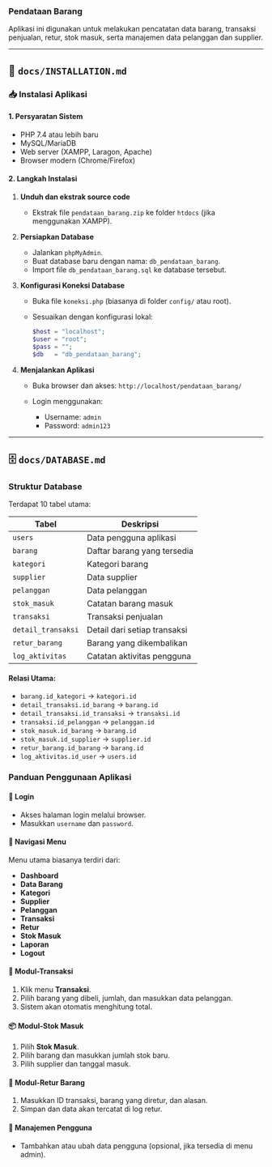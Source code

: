 ### Pendataan Barang

Aplikasi ini digunakan untuk melakukan pencatatan data barang, transaksi penjualan, retur, stok masuk, serta manajemen data pelanggan dan supplier.

---

## 📄 `docs/INSTALLATION.md`

### 📥 Instalasi Aplikasi

#### 1. Persyaratan Sistem

* PHP 7.4 atau lebih baru
* MySQL/MariaDB
* Web server (XAMPP, Laragon, Apache)
* Browser modern (Chrome/Firefox)

#### 2. Langkah Instalasi

1. **Unduh dan ekstrak source code**

   * Ekstrak file `pendataan_barang.zip` ke folder `htdocs` (jika menggunakan XAMPP).

2. **Persiapkan Database**

   * Jalankan `phpMyAdmin`.
   * Buat database baru dengan nama: `db_pendataan_barang`.
   * Import file `db_pendataan_barang.sql` ke database tersebut.

3. **Konfigurasi Koneksi Database**

   * Buka file `koneksi.php` (biasanya di folder `config/` atau root).
   * Sesuaikan dengan konfigurasi lokal:

     ```php
     $host = "localhost";
     $user = "root";
     $pass = "";
     $db   = "db_pendataan_barang";
     ```

4. **Menjalankan Aplikasi**

   * Buka browser dan akses: `http://localhost/pendataan_barang/`
   * Login menggunakan:

     * Username: `admin`
     * Password: `admin123`

---

## 🗄️ `docs/DATABASE.md`

### Struktur Database

Terdapat 10 tabel utama:

| Tabel              | Deskripsi                    |
| ------------------ | ---------------------------- |
| `users`            | Data pengguna aplikasi       |
| `barang`           | Daftar barang yang tersedia  |
| `kategori`         | Kategori barang              |
| `supplier`         | Data supplier                |
| `pelanggan`        | Data pelanggan               |
| `stok_masuk`       | Catatan barang masuk         |
| `transaksi`        | Transaksi penjualan          |
| `detail_transaksi` | Detail dari setiap transaksi |
| `retur_barang`     | Barang yang dikembalikan     |
| `log_aktivitas`    | Catatan aktivitas pengguna   |

#### Relasi Utama:

* `barang.id_kategori` → `kategori.id`
* `detail_transaksi.id_barang` → `barang.id`
* `detail_transaksi.id_transaksi` → `transaksi.id`
* `transaksi.id_pelanggan` → `pelanggan.id`
* `stok_masuk.id_barang` → `barang.id`
* `stok_masuk.id_supplier` → `supplier.id`
* `retur_barang.id_barang` → `barang.id`
* `log_aktivitas.id_user` → `users.id`


### Panduan Penggunaan Aplikasi

#### 🔐 Login

* Akses halaman login melalui browser.
* Masukkan `username` dan `password`.

#### 🧭 Navigasi Menu

Menu utama biasanya terdiri dari:

* **Dashboard**
* **Data Barang**
* **Kategori**
* **Supplier**
* **Pelanggan**
* **Transaksi**
* **Retur**
* **Stok Masuk**
* **Laporan**
* **Logout**

#### 🛒 Modul-Transaksi

1. Klik menu **Transaksi**.
2. Pilih barang yang dibeli, jumlah, dan masukkan data pelanggan.
3. Sistem akan otomatis menghitung total.

#### 📦 Modul-Stok Masuk

1. Pilih **Stok Masuk**.
2. Pilih barang dan masukkan jumlah stok baru.
3. Pilih supplier dan tanggal masuk.

#### 🔁 Modul-Retur Barang

1. Masukkan ID transaksi, barang yang diretur, dan alasan.
2. Simpan dan data akan tercatat di log retur.

#### 👥 Manajemen Pengguna

* Tambahkan atau ubah data pengguna (opsional, jika tersedia di menu admin).

